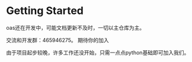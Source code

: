 # Getting Started

oas还在开发中，可能文档更新不及时，一切以主仓库为主。

交流和开发群：465946275。 期待你的加入

由于项目起步较晚，许多工作还没开始，只需一点点python基础即可加入我们。
